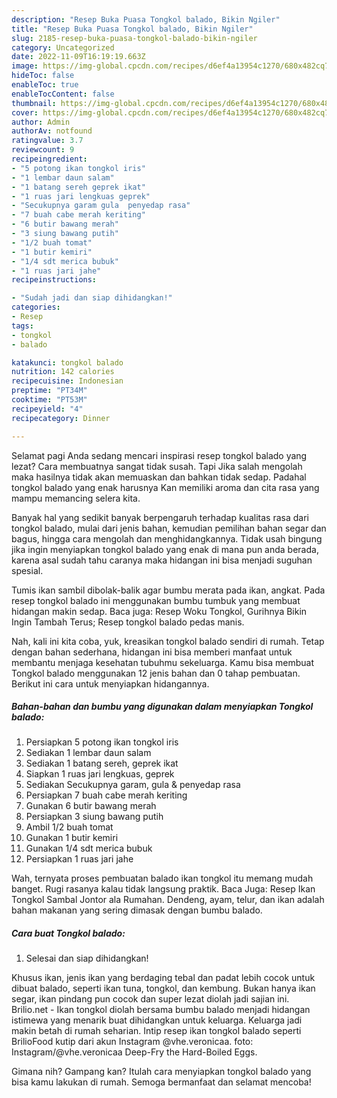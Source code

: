 ```yaml
---
description: "Resep Buka Puasa Tongkol balado, Bikin Ngiler"
title: "Resep Buka Puasa Tongkol balado, Bikin Ngiler"
slug: 2185-resep-buka-puasa-tongkol-balado-bikin-ngiler
category: Uncategorized
date: 2022-11-09T16:19:19.663Z
image: https://img-global.cpcdn.com/recipes/d6ef4a13954c1270/680x482cq70/tongkol-balado-foto-resep-utama.jpg
hideToc: false
enableToc: true
enableTocContent: false
thumbnail: https://img-global.cpcdn.com/recipes/d6ef4a13954c1270/680x482cq70/tongkol-balado-foto-resep-utama.jpg
cover: https://img-global.cpcdn.com/recipes/d6ef4a13954c1270/680x482cq70/tongkol-balado-foto-resep-utama.jpg
author: Admin
authorAv: notfound
ratingvalue: 3.7
reviewcount: 9
recipeingredient:
- "5 potong ikan tongkol iris"
- "1 lembar daun salam"
- "1 batang sereh geprek ikat"
- "1 ruas jari lengkuas geprek"
- "Secukupnya garam gula  penyedap rasa"
- "7 buah cabe merah keriting"
- "6 butir bawang merah"
- "3 siung bawang putih"
- "1/2 buah tomat"
- "1 butir kemiri"
- "1/4 sdt merica bubuk"
- "1 ruas jari jahe"
recipeinstructions:

- "Sudah jadi dan siap dihidangkan!"
categories:
- Resep
tags:
- tongkol
- balado

katakunci: tongkol balado 
nutrition: 142 calories
recipecuisine: Indonesian
preptime: "PT34M"
cooktime: "PT53M"
recipeyield: "4"
recipecategory: Dinner

---
```



Selamat pagi Anda sedang mencari inspirasi resep tongkol balado yang lezat? Cara membuatnya sangat tidak susah. Tapi Jika salah mengolah maka hasilnya tidak akan memuaskan dan bahkan tidak sedap. Padahal tongkol balado yang enak harusnya Kan memiliki aroma dan cita rasa yang mampu memancing selera kita.


Banyak hal yang sedikit banyak berpengaruh terhadap kualitas rasa dari tongkol balado, mulai dari jenis bahan, kemudian pemilihan bahan segar dan bagus, hingga cara mengolah dan menghidangkannya. Tidak usah bingung jika ingin menyiapkan tongkol balado yang enak di mana pun anda berada, karena asal sudah tahu caranya maka hidangan ini bisa menjadi suguhan spesial.

Tumis ikan sambil dibolak-balik agar bumbu merata pada ikan, angkat. Pada resep tongkol balado ini menggunakan bumbu tumbuk yang membuat hidangan makin sedap. Baca juga: Resep Woku Tongkol, Gurihnya Bikin Ingin Tambah Terus; Resep tongkol balado pedas manis.


Nah, kali ini kita coba, yuk, kreasikan tongkol balado sendiri di rumah. Tetap dengan bahan sederhana, hidangan ini bisa memberi manfaat untuk membantu menjaga kesehatan tubuhmu sekeluarga. Kamu bisa membuat Tongkol balado menggunakan 12 jenis bahan dan 0 tahap pembuatan. Berikut ini cara untuk menyiapkan hidangannya.

<!--inarticleads1-->

##### Bahan-bahan dan bumbu yang digunakan dalam menyiapkan Tongkol balado:

1. Persiapkan 5 potong ikan tongkol iris
1. Sediakan 1 lembar daun salam
1. Sediakan 1 batang sereh, geprek ikat
1. Siapkan 1 ruas jari lengkuas, geprek
1. Sediakan Secukupnya garam, gula &amp; penyedap rasa
1. Persiapkan 7 buah cabe merah keriting
1. Gunakan 6 butir bawang merah
1. Persiapkan 3 siung bawang putih
1. Ambil 1/2 buah tomat
1. Gunakan 1 butir kemiri
1. Gunakan 1/4 sdt merica bubuk
1. Persiapkan 1 ruas jari jahe


Wah, ternyata proses pembuatan balado ikan tongkol itu memang mudah banget. Rugi rasanya kalau tidak langsung praktik. Baca Juga: Resep Ikan Tongkol Sambal Jontor ala Rumahan. Dendeng, ayam, telur, dan ikan adalah bahan makanan yang sering dimasak dengan bumbu balado. 

<!--inarticleads2-->

##### Cara buat Tongkol balado:


1. Selesai dan siap dihidangkan!

Khusus ikan, jenis ikan yang berdaging tebal dan padat lebih cocok untuk dibuat balado, seperti ikan tuna, tongkol, dan kembung. Bukan hanya ikan segar, ikan pindang pun cocok dan super lezat diolah jadi sajian ini. Brilio.net - Ikan tongkol diolah bersama bumbu balado menjadi hidangan istimewa yang menarik buat dihidangkan untuk keluarga. Keluarga jadi makin betah di rumah seharian. Intip resep ikan tongkol balado seperti BrilioFood kutip dari akun Instagram @vhe.veronicaa. foto: Instagram/@vhe.veronicaa Deep-Fry the Hard-Boiled Eggs. 

Gimana nih? Gampang kan? Itulah cara menyiapkan tongkol balado yang bisa kamu lakukan di rumah. Semoga bermanfaat dan selamat mencoba!
